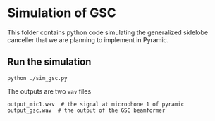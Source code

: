 Simulation of GSC
=================

This folder contains python code simulating the generalized sidelobe canceller
that we are planning to implement in Pyramic.

Run the simulation
------------------

    python ./sim_gsc.py

The outputs are two `wav` files

    output_mic1.wav  # the signal at microphone 1 of pyramic
    output_gsc.wav  # the output of the GSC beamformer

